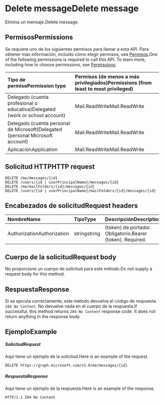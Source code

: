 # <a name="delete-message"></a><span data-ttu-id="3877c-101">Delete message</span><span class="sxs-lookup"><span data-stu-id="3877c-101">Delete message</span></span>

<span data-ttu-id="3877c-102">Elimina un mensaje.</span><span class="sxs-lookup"><span data-stu-id="3877c-102">Delete message.</span></span>
## <a name="permissions"></a><span data-ttu-id="3877c-103">Permisos</span><span class="sxs-lookup"><span data-stu-id="3877c-103">Permissions</span></span>
<span data-ttu-id="3877c-p101">Se requiere uno de los siguientes permisos para llamar a esta API. Para obtener más información, incluido cómo elegir permisos, vea [Permisos](../../../concepts/permissions_reference.md).</span><span class="sxs-lookup"><span data-stu-id="3877c-p101">One of the following permissions is required to call this API. To learn more, including how to choose permissions, see [Permissions](../../../concepts/permissions_reference.md).</span></span>

|<span data-ttu-id="3877c-106">Tipo de permiso</span><span class="sxs-lookup"><span data-stu-id="3877c-106">Permission type</span></span>      | <span data-ttu-id="3877c-107">Permisos (de menos a más privilegiados)</span><span class="sxs-lookup"><span data-stu-id="3877c-107">Permissions (from least to most privileged)</span></span>              |
|:--------------------|:---------------------------------------------------------|
|<span data-ttu-id="3877c-108">Delegado (cuenta profesional o educativa)</span><span class="sxs-lookup"><span data-stu-id="3877c-108">Delegated (work or school account)</span></span> | <span data-ttu-id="3877c-109">Mail.ReadWrite</span><span class="sxs-lookup"><span data-stu-id="3877c-109">Mail.ReadWrite</span></span>    |
|<span data-ttu-id="3877c-110">Delegado (cuenta personal de Microsoft)</span><span class="sxs-lookup"><span data-stu-id="3877c-110">Delegated (personal Microsoft account)</span></span> | <span data-ttu-id="3877c-111">Mail.ReadWrite</span><span class="sxs-lookup"><span data-stu-id="3877c-111">Mail.ReadWrite</span></span>    |
|<span data-ttu-id="3877c-112">Aplicación</span><span class="sxs-lookup"><span data-stu-id="3877c-112">Application</span></span> | <span data-ttu-id="3877c-113">Mail.ReadWrite</span><span class="sxs-lookup"><span data-stu-id="3877c-113">Mail.ReadWrite</span></span> |

## <a name="http-request"></a><span data-ttu-id="3877c-114">Solicitud HTTP</span><span class="sxs-lookup"><span data-stu-id="3877c-114">HTTP request</span></span>
<!-- { "blockType": "ignored" } -->
```http
DELETE /me/messages/{id}
DELETE /users/{id | userPrincipalName}/messages/{id}
DELETE /me/mailFolders/{id}/messages/{id}
DELETE /users/{id | userPrincipalName}/mailFolders/{id}/messages/{id}
```
## <a name="request-headers"></a><span data-ttu-id="3877c-115">Encabezados de solicitud</span><span class="sxs-lookup"><span data-stu-id="3877c-115">Request headers</span></span>
| <span data-ttu-id="3877c-116">Nombre</span><span class="sxs-lookup"><span data-stu-id="3877c-116">Name</span></span>       | <span data-ttu-id="3877c-117">Tipo</span><span class="sxs-lookup"><span data-stu-id="3877c-117">Type</span></span> | <span data-ttu-id="3877c-118">Descripción</span><span class="sxs-lookup"><span data-stu-id="3877c-118">Description</span></span>|
|:---------------|:--------|:----------|
| <span data-ttu-id="3877c-119">Authorization</span><span class="sxs-lookup"><span data-stu-id="3877c-119">Authorization</span></span>  | <span data-ttu-id="3877c-120">string</span><span class="sxs-lookup"><span data-stu-id="3877c-120">string</span></span>  | <span data-ttu-id="3877c-p102">{token} de portador. Obligatorio.</span><span class="sxs-lookup"><span data-stu-id="3877c-p102">Bearer {token}. Required.</span></span> |

## <a name="request-body"></a><span data-ttu-id="3877c-123">Cuerpo de la solicitud</span><span class="sxs-lookup"><span data-stu-id="3877c-123">Request body</span></span>
<span data-ttu-id="3877c-124">No proporcione un cuerpo de solicitud para este método.</span><span class="sxs-lookup"><span data-stu-id="3877c-124">Do not supply a request body for this method.</span></span>

## <a name="response"></a><span data-ttu-id="3877c-125">Respuesta</span><span class="sxs-lookup"><span data-stu-id="3877c-125">Response</span></span>

<span data-ttu-id="3877c-p103">Si se ejecuta correctamente, este método devuelve el código de respuesta `204 No Content`. No devuelve nada en el cuerpo de la respuesta.</span><span class="sxs-lookup"><span data-stu-id="3877c-p103">If successful, this method returns `204 No Content` response code. It does not return anything in the response body.</span></span>

## <a name="example"></a><span data-ttu-id="3877c-128">Ejemplo</span><span class="sxs-lookup"><span data-stu-id="3877c-128">Example</span></span>
##### <a name="request"></a><span data-ttu-id="3877c-129">Solicitud</span><span class="sxs-lookup"><span data-stu-id="3877c-129">Request</span></span>
<span data-ttu-id="3877c-130">Aquí tiene un ejemplo de la solicitud.</span><span class="sxs-lookup"><span data-stu-id="3877c-130">Here is an example of the request.</span></span>
<!-- {
  "blockType": "request",
  "name": "delete_message"
}-->
```http
DELETE https://graph.microsoft.com/v1.0/me/messages/{id}
```
##### <a name="response"></a><span data-ttu-id="3877c-131">Respuesta</span><span class="sxs-lookup"><span data-stu-id="3877c-131">Response</span></span>
<span data-ttu-id="3877c-132">Aquí tiene un ejemplo de la respuesta.</span><span class="sxs-lookup"><span data-stu-id="3877c-132">Here is an example of the response.</span></span> 
<!-- {
  "blockType": "response",
  "truncated": true
} -->
```http
HTTP/1.1 204 No Content
```
<!-- uuid: 8fcb5dbc-d5aa-4681-8e31-b001d5168d79
2015-10-25 14:57:30 UTC -->
<!-- {
  "type": "#page.annotation",
  "description": "Delete message",
  "keywords": "",
  "section": "documentation",
  "tocPath": ""
}-->